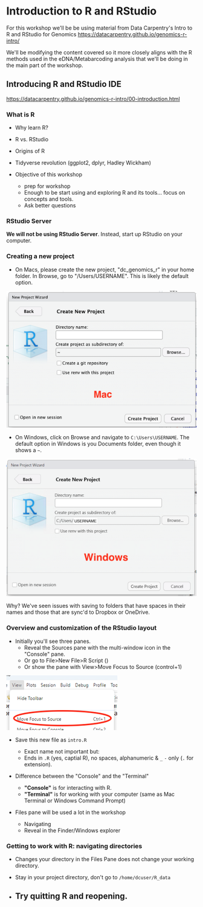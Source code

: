 # Introduction to R and RStudio

For this workshop we'll be be using material from Data Carpentry's Intro to R and RStudio for Genomics <https://datacarpentry.github.io/genomics-r-intro/>

We'll be modifying the content covered so it more closely aligns with the R methods used in the eDNA/Metabarcoding analysis that we'll be doing in the main part of the workshop.

## Introducing R and RStudio IDE

<https://datacarpentry.github.io/genomics-r-intro/00-introduction.html>

### What is R

- Why learn R?
- R vs. RStudio
- Origins of R
- Tidyverse revolution (ggplot2, dplyr, Hadley Wickham)

- Objective of this workshop
  - prep for workshop
  - Enough to be start using and exploring R and its tools... focus on concepts and tools.
  - Ask better questions

### RStudio Server

**We will not be using RStudio Server**. Instead, start up RStudio on your computer.

### Creating a new project

- On Macs, please create the new project, "dc_genomics_r" in your home folder. In Browse, go to "/Users/USERNAME". This is likely the default option.

![New project window on Mac](../images/mac-create-new-project.png)

- On Windows, click on Browse and navigate to `C:\Users\USERNAME`. The default option in Windows is you Documents folder, even though it shows a `~`.

![New project window on Windows](../images/windows-create-new-project.png)

Why? We've seen issues with saving to folders that have spaces in their names and those that are sync'd to Dropbox or OneDrive.

### Overview and customization of the RStudio layout

- Initially you'll see three panes.
  - Reveal the Sources pane with the multi-window icon in the "Console" pane.
  - Or go to File>New File>R Script ()
  - Or show the pane with View>Move Focus to Source (control+1)

![Reveal Sourced Pane](../images/show-source-pane.png)

- Save this new file as `intro.R`
  - Exact name not important but:
  - Ends in `.R` (yes, captial R), no spaces, alphanumeric &  `_` `-` only (`.` for extension).

- Difference between the "Console" and the "Terminal"
  - **"Console"** is for interacting with R.
  - **"Terminal"** is for working with your computer (same as Mac Terminal or Windows Command Prompt)

- Files pane will be used a lot in the workshop
  - Navigating
  - Reveal in the Finder/Windows explorer

### Getting to work with R: navigating directories

- Changes your directory in the Files Pane does not change your working directory.
- Stay in your project directory, don't go to `/home/dcuser/R_data`


- Try quitting R and reopening.
  - 
